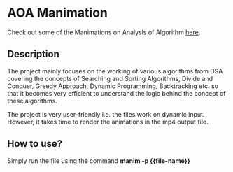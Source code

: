 <h1>AOA Manimation</h1>

Check out some of the Manimations on Analysis of Algorithm <a href="https://www.youtube.com/channel/UCmoyuZj83Naj_n6TnB_0O2Q">here</a>.

<h2>Description</h2>

The project mainly focuses on the working of various algorithms from DSA covering the concepts of Searching and Sorting Algorithms, Divide and Conquer, Greedy Approach, Dynamic Programming, Backtracking etc. so that it becomes very efficient to understand the logic behind the concept of these algorithms.

The project is very user-friendly i.e. the files work on dynamic input. However, it takes time to render the animations in the mp4 output file.

<h2>How to use?</h2>

Simply run the file using the command <strong>manim -p {{file-name}}</strong>
